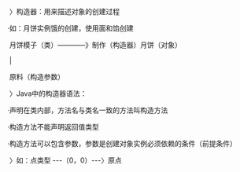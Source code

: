 ​	〉构造器：用来描述对象的创建过程

·如：月饼实例饿的创建，使用面和馅创建

​	月饼模子（类）————》制作（构造器）月饼（对象）

​									|

​							   原料（构造参数）

​	〉Java中的构造器语法：

·声明在类内部，方法名与类名一致的方法叫构造方法

·构造方法不能声明返回值类型

·构造方法可以包含参数，参数是创建对象实例必须依赖的条件（前提条件）

​	〉如：点类型       ---（0，0）---〉原点
